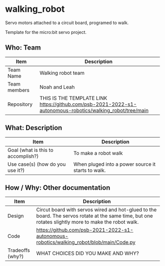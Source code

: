 # walking_robot
Servo motors attached to a circuit board, programed to walk.

Template for the micro:bit servo project.

## Who: Team

| Item | Description |
| --- | --- |
| Team Name | Walking robot team |
| Team members | Noah and Leah |
| Repository | THIS IS THE TEMPLATE LINK https://github.com/psb-2021-2022-s1-autonomous-robotics/walking_robot/tree/main |

## What: Description

| Item | Description |
| --- | --- |
| Goal (what is this to accomplish?) | To make a robot walk |
| Use case(s) (how do you use it?) | When pluged into a power source it starts to walk. |

## How / Why: Other documentation

| Item | Description |
| --- | --- |
| Design | Circut board with servos wired and hot-glued to the board. The servos rotate at the same time, but one rotates slightly more to make the robot walk. |
| Code | https://github.com/psb-2021-2022-s1-autonomous-robotics/walking_robot/blob/main/Code.py |
| Tradeoffs (why?) | WHAT CHOICES DID YOU MAKE AND WHY? |
